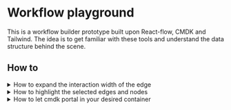 # Workflow playground

This is a workflow builder prototype built upon React-flow, CMDK and Tailwind. The idea is to get familiar with these tools and understand the data structure behind the scene.

## How to

<details>
  <summary>How to expand the interaction width of the edge</summary>

  Edges are thin and hard to click by default, but you can add a transparent edge that will cover the interaction space, then add the hover effect that indicates the user had already hovered upon the right target. 

  ```ts
    import cn from "clsx";
    import { EdgeData, useWorkflowStore } from "@/stores/workflow";
    import { useState } from "react";
    import { EdgeProps, getBezierPath } from "reactflow";

    export const CustomEdge = ({
      id,
      sourceX,
      sourceY,
      targetX,
      targetY,
      sourcePosition,
      targetPosition,
      style = {},
      data,
      markerEnd,
    }: EdgeProps<EdgeData>) => {
      const [edgePath] = getBezierPath({
        sourceX,
        sourceY,
        sourcePosition,
        targetX,
        targetY,
        targetPosition,
      });

      const [hovered, setHovered] = useState(false);
      const selectedEdges = useWorkflowStore((state) => state.selectedEdges);

      return (
        <>
          <path
            id={id}
            style={style}
            className={cn(
              "stroke-[1px] fill-none",
              selectedEdges.findIndex((e) => e.id === id) !== -1
                ? "stroke-black"
                : "stroke-gray-400"
            )}
            strokeDasharray={6}
            d={edgePath}
            markerEnd={markerEnd}
          />
          <path
            id={id}
            style={{ ...style, strokeDasharray: 0 }}
            className={cn(
              "stroke-gray-400 stroke-[8px] fill-none",
              hovered ? "opacity-20" : "opacity-0"
            )}
            d={edgePath}
            markerEnd={markerEnd}
          />
          <path
            id={id}
            style={{ ...style, strokeDasharray: 0 }}
            className="stroke-[12px] fill-none stroke-transparent"
            strokeDasharray={0}
            onMouseEnter={() => setHovered(true)}
            onMouseLeave={() => setHovered(false)}
            d={edgePath}
            markerEnd={markerEnd}
          />
        </>
      );
    };
  ```
</details>

<details>
  <summary>How to highlight the selected edges and nodes</summary>

  You can use the ReactFlow `onSelectionChange` prop to update the selected store.

  ```ts
    <ReactFlow
      onSelectionChange={(params) => {
        setSelectedNodes(params.nodes);
        setSelectedEdges(params.edges);
      }}
    />;

    export const useWorkflowStore = create<WorkflowStore>((set, get) => ({
      selectedNodes: [],
      setSelectedNodes: (nodes: Node<NodeData>[]) =>
        set((state) => {
          return { ...state, selectedNodes: nodes };
        }),
      selectedEdges: [],
      setSelectedEdges: (edges: Edge<EdgeData>[]) =>
        set((state) => {
          return { ...state, selectedEdges: edges };
        }),
    }));
  ```
</details>

<details>
  <summary>How to let cmdk portal in your desired container</summary>

  You can specify the container as below.

  ```ts
    const containerElement = React.useRef(null)

    return (
      <>
        <Command.Dialog container={containerElement.current} />
        <div ref={containerElement} />
      </>
    )
  ```
</details>